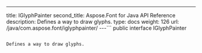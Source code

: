 ---
title: IGlyphPainter
second_title: Aspose.Font for Java API Reference
description: Defines a way to draw glyphs.
type: docs
weight: 126
url: /java/com.aspose.font/iglyphpainter/
---```
public interface IGlyphPainter
```

Defines a way to draw glyphs.
